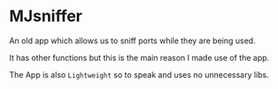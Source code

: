 # MJsniffer

An old app which allows us to sniff ports while they are being used.

It has other functions but this is the main reason I made use of the app.

The App is also `Lightweight` so to speak and uses no unnecessary libs.
